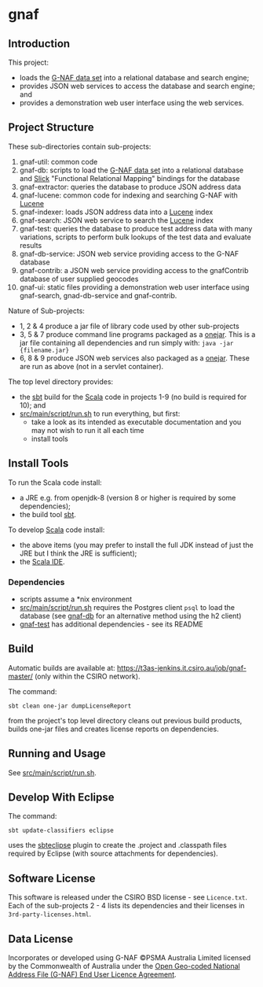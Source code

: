 # gnaf

## Introduction
This project:

- loads the [G-NAF data set](http://www.data.gov.au/dataset/geocoded-national-address-file-g-naf) into a relational database and search engine;
- provides JSON web services to access the database and search engine; and
- provides a demonstration web user interface using the web services.

## Project Structure
These sub-directories contain sub-projects:

1. gnaf-util: common code
2. gnaf-db: scripts to load the [G-NAF data set](http://www.data.gov.au/dataset/geocoded-national-address-file-g-naf) into a relational database
and [Slick](http://slick.typesafe.com/) "Functional Relational Mapping" bindings for the database
3. gnaf-extractor: queries the database to produce JSON address data
4. gnaf-lucene: common code for indexing and searching G-NAF with [Lucene](https://lucene.apache.org/) 
5. gnaf-indexer: loads JSON address data into a [Lucene](https://lucene.apache.org/) index
6. gnaf-search: JSON web service to search the [Lucene](https://lucene.apache.org/) index
7. gnaf-test: queries the database to produce test address data with many variations, scripts to perform bulk lookups of the test data and evaluate results
8. gnaf-db-service: JSON web service providing access to the G-NAF database
9. gnaf-contrib: a JSON web service providing access to the gnafContrib database of user supplied geocodes
10. gnaf-ui: static files providing a demonstration web user interface using gnaf-search, gnad-db-service and gnaf-contrib.

Nature of Sub-projects:

- 1, 2 & 4 produce a jar file of library code used by other sub-projects
- 3, 5 & 7 produce command line programs packaged as a [onejar](https://github.com/sbt/sbt-onejar).
This is a jar file containing all dependencies and run simply with: `java -jar {filename.jar}`
- 6, 8 & 9 produce JSON web services also packaged as a [onejar](https://github.com/sbt/sbt-onejar).
These are run as above (not in a servlet container).

The top level directory provides:
- the [sbt](http://www.scala-sbt.org/) build for the [Scala](http://scala-lang.org/) code in projects 1-9 (no build is required for 10); and
- [src/main/script/run.sh](src/main/script/run.sh) to run everything, but first:
  - take a look as its intended as executable documentation and you may not wish to run it all each time
  - install tools

## Install Tools

To run the Scala code install:
- a JRE e.g. from openjdk-8 (version 8 or higher is required by some dependencies);
- the build tool [sbt](http://www.scala-sbt.org/).

To develop [Scala](http://scala-lang.org/) code install:
- the above items (you may prefer to install the full JDK instead of just the JRE but I think the JRE is sufficient);
- the [Scala IDE](http://scala-ide.org/download/current.html).

### Dependencies

- scripts assume a *nix environment
- [src/main/script/run.sh](src/main/script/run.sh) requires the Postgres client `psql` to load the database (see [gnaf-db](gnaf-db) for an alternative method using the h2 client)
- [gnaf-test](gnaf-test) has additional dependencies - see its README

## Build

Automatic builds are available at: https://t3as-jenkins.it.csiro.au/job/gnaf-master/ (only within the CSIRO network).

The command:

    sbt clean one-jar dumpLicenseReport

from the project's top level directory cleans out previous build products,
builds one-jar files and creates license reports on dependencies.

## Running and Usage

See [src/main/script/run.sh](src/main/script/run.sh).

## Develop With Eclipse

The command:

    sbt update-classifiers eclipse

uses the [sbteclipse](https://github.com/typesafehub/sbteclipse/wiki/Using-sbteclipse) plugin to create the .project and .classpath files required by Eclipse (with source attachments for dependencies).

## Software License

This software is released under the CSIRO BSD license - see `Licence.txt`.
Each of the sub-projects 2 - 4 lists its dependencies and their licenses in `3rd-party-licenses.html`.

## Data License

Incorporates or developed using G-NAF ©PSMA Australia Limited licensed by the Commonwealth of Australia under the
[Open Geo-coded National Address File (G-NAF) End User Licence Agreement](http://data.gov.au/dataset/19432f89-dc3a-4ef3-b943-5326ef1dbecc/resource/09f74802-08b1-4214-a6ea-3591b2753d30/download/20160226---EULA---Open-G-NAF.pdf).

